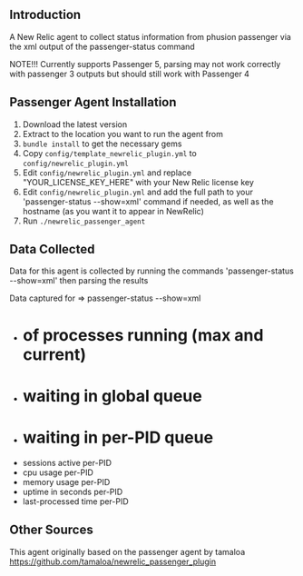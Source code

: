 ## Introduction

A New Relic agent to collect status information from phusion passenger via the xml output of the passenger-status command

NOTE!!! Currently supports Passenger 5, parsing may not work correctly with passenger 3 outputs but should still work with Passenger 4

## Passenger Agent Installation

1. Download the latest version
2. Extract to the location you want to run the agent from
3. `bundle install` to get the necessary gems
4. Copy `config/template_newrelic_plugin.yml` to `config/newrelic_plugin.yml`
5. Edit `config/newrelic_plugin.yml` and replace "YOUR_LICENSE_KEY_HERE" with your New Relic license key
6. Edit `config/newrelic_plugin.yml` and add the full path to your 'passenger-status --show=xml' command if needed, as well as the hostname (as you want it to appear in NewRelic)
7. Run `./newrelic_passenger_agent`

## Data Collected

Data for this agent is collected by running the commands 'passenger-status --show=xml' then parsing the results

Data captured for => passenger-status --show=xml
- # of processes running (max and current)
- # waiting in global queue
- # waiting in per-PID queue
- sessions active per-PID
- cpu usage per-PID
- memory usage per-PID
- uptime in seconds per-PID
- last-processed time per-PID

## Other Sources

This agent originally based on the passenger agent by tamaloa https://github.com/tamaloa/newrelic_passenger_plugin
